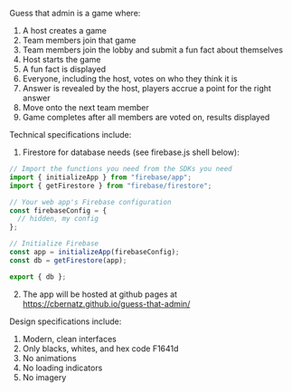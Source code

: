 Guess that admin is a game where:

1. A host creates a game
2. Team members join that game
3. Team members join the lobby and submit a fun fact about themselves
4. Host starts the game
5. A fun fact is displayed
6. Everyone, including the host, votes on who they think it is
7. Answer is revealed by the host, players accrue a point for the right answer
8. Move onto the next team member
9. Game completes after all members are voted on, results displayed

Technical specifications include:

1. Firestore for database needs (see firebase.js shell below):

```javascript
// Import the functions you need from the SDKs you need
import { initializeApp } from "firebase/app";
import { getFirestore } from "firebase/firestore";

// Your web app's Firebase configuration
const firebaseConfig = {
  // hidden, my config
};

// Initialize Firebase
const app = initializeApp(firebaseConfig);
const db = getFirestore(app);

export { db };

```

2. The app will be hosted at github pages at https://cbernatz.github.io/guess-that-admin/

Design specifications include:

1. Modern, clean interfaces
2. Only blacks, whites, and hex code F1641d
3. No animations
4. No loading indicators
5. No imagery